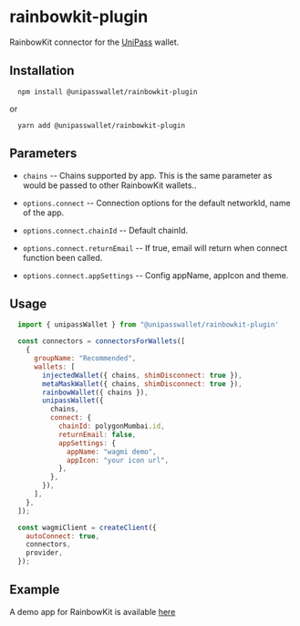# rainbowkit-plugin

RainbowKit connector for the [UniPass](https://unipass.vip/) wallet.

## Installation

```shell
  npm install @unipasswallet/rainbowkit-plugin
```
or
```shell
  yarn add @unipasswallet/rainbowkit-plugin
```

## Parameters

* `chains` -- Chains supported by app. This is the same parameter as would be passed to other RainbowKit wallets..

* `options.connect` -- Connection options for the default networkId, name of the app.

* `options.connect.chainId` -- Default chainId.

* `options.connect.returnEmail` -- If true, email will return when connect function been called.

* `options.connect.appSettings` -- Config appName, appIcon and theme.

## Usage

```js
  import { unipassWallet } from "@unipasswallet/rainbowkit-plugin'

  const connectors = connectorsForWallets([
    {
      groupName: "Recommended",
      wallets: [
        injectedWallet({ chains, shimDisconnect: true }),
        metaMaskWallet({ chains, shimDisconnect: true }),
        rainbowWallet({ chains }),
        unipassWallet({
          chains,
          connect: {
            chainId: polygonMumbai.id,
            returnEmail: false,
            appSettings: {
              appName: "wagmi demo",
              appIcon: "your icon url",
            },
          },
        }),
      ],
    },
  ]);

  const wagmiClient = createClient({
    autoConnect: true,
    connectors,
    provider,
  });
```

## Example

A demo app for RainbowKit is available [here](https://up-rainbowkit-demo.vercel.app/)